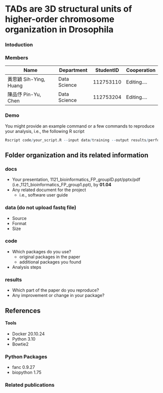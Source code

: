 # TADs are 3D structural units of higher-order chromosome organization in Drosophila
### Intoduction


### Members
|Name  | Department   | StudentID     | Cooperation                     |
|----------------|----------|-----------|--------------------------------|
| 黃思穎 Sih-Ying, Huang | Data Science | 112753110 | Editing....                     |
| 陳品伃 Pin-Yu, Chen  |  Data Science | 112753204 |  Editing....            |

### Demo 
You might provide an example command or a few commands to reproduce your analysis, i.e., the following R script
```R
Rscript code/your_script.R --input data/training --output results/performance.tsv
```

## Folder organization and its related information
### docs
* Your presentation, 1121_bioinformatics_FP_groupID.ppt/pptx/pdf (i.e.,1121_bioinformatics_FP_group1.ppt), by **01.04**
* Any related document for the project
  * i.e., software user guide

### data (do not upload fastq file)
* Source
* Format
* Size

### code
* Which packages do you use? 
  * original packages in the paper
  * additional packages you found
* Analysis steps

### results
* Which part of the paper do you reproduce?
* Any improvement or change in your package?

## References
#### Tools
- Docker 20.10.24
- Python 3.10
- Bowtie2

### Python Packages
- fanc 0.9.27
- biopython 1.75

### Related publications
